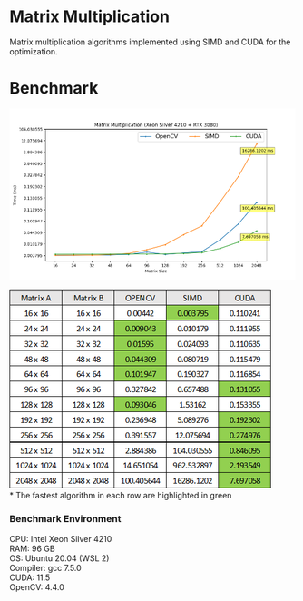 # Matrix Multiplication
Matrix multiplication algorithms implemented using SIMD and CUDA for the optimization.

# Benchmark
![./matmul_benchmark_graph.png](./matmul_benchmark_graph.png)  

![./matmul_benchmark.png](./matmul_benchmark.png)  
\* The fastest algorithm in each row are highlighted in green  

### Benchmark Environment
CPU: Intel Xeon Silver 4210  
RAM: 96 GB  
OS: Ubuntu 20.04 (WSL 2)  
Compiler: gcc 7.5.0  
CUDA: 11.5  
OpenCV: 4.4.0  
